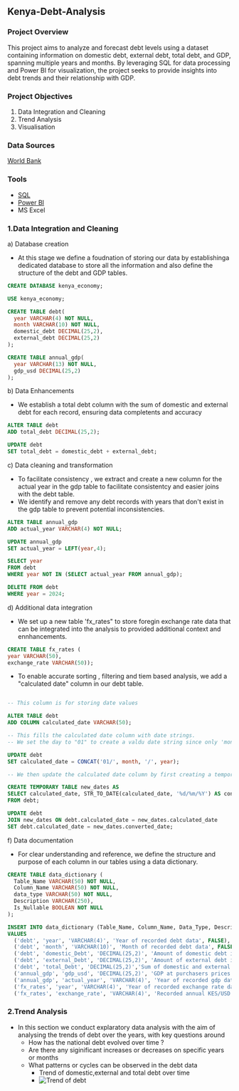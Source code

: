 ## Kenya-Debt-Analysis

### Project Overview
This project aims to analyze and forecast debt levels using a dataset containing information on domestic debt, external debt, total debt, and GDP, spanning multiple years and months. By leveraging SQL for data processing and Power BI for visualization, the project seeks to provide insights into debt trends and their relationship with GDP.

### Project Objectives
1. Data Integration and Cleaning
2. Trend Analysis
3. Visualisation

### Data Sources
[World Bank](https://databank.worldbank.org/reports.aspx?source=2&country=KEN#)

### Tools
- [SQL](https://www.mysql.com/)
- [Power BI](https://www.microsoft.com/en-us/power-platform/products/power-bi/downloads)
- MS Excel

  
### 1.Data Integration and Cleaning
a) Database creation
- At this stage we define a foudnation of storing our data by establishinga dedicated database to store all the information and also define the structure of the debt and GDP tables.
```sql
CREATE DATABASE kenya_economy;

USE kenya_economy;

CREATE TABLE debt(
  year VARCHAR(4) NOT NULL,
  month VARCHAR(10) NOT NULL,
  domestic_debt DECIMAL(25,2),
  external_debt DECIMAL(25,2)
);

CREATE TABLE annual_gdp(
  year VARCHAR(13) NOT NULL,
  gdp_usd DECIMAL(25,2)
);
```
b) Data Enhancements
- We establish a total debt column with the sum of domestic and external debt  for each record, ensuring data completents and accuracy
```sql
ALTER TABLE debt 
ADD total_debt DECIMAL(25,2);

UPDATE debt
SET total_debt = domestic_debt + external_debt;
```
c) Data cleaning and transformation
- To facilitate consistency , we extract and create a new column for the actual year in the gdp table to facilitate consistentcy and easier joins with the debt table.
- We identify and remove any debt records with years that don't exist in the gdp table to prevent potential inconsistencies.
```sql
ALTER TABLE annual_gdp
ADD actual_year VARCHAR(4) NOT NULL;

UPDATE annual_gdp
SET actual_year = LEFT(year,4);

SELECT year 
FROM debt 
WHERE year NOT IN (SELECT actual_year FROM annual_gdp);

DELETE FROM debt
WHERE year = 2024;
```
d) Additional data integration
- We set up a new table 'fx_rates" to store foregin exchange rate data that can be integrated into the analysis to provided additional context and ennhancements.

``` sql
CREATE TABLE fx_rates (
year VARCHAR(50),
exchange_rate VARCHAR(50));
```

- To enable accurate sorting , filtering and tiem based analysis, we add a "calculated date" column in our debt table.
```sql

-- This column is for storing date values

ALTER TABLE debt
ADD COLUMN calculated_date VARCHAR(50);

-- This fills the calculated date column with date strings.
-- We set the day to "01" to create a valdu date string since only 'month' and 'year' are available in the original dataset.

UPDATE debt
SET calculated_date = CONCAT('01/', month, '/', year);

-- We then update the calculated date column by first creating a temporary table for convertion of the string dates into acttual date formats.

CREATE TEMPORARY TABLE new_dates AS
SELECT calculated_date, STR_TO_DATE(calculated_date, '%d/%m/%Y') AS converted_date
FROM debt;

UPDATE debt 
JOIN new_dates ON debt.calculated_date = new_dates.calculated_date
SET debt.calculated_date = new_dates.converted_date;
```
f) Data documentation
- For clear understanding and reference, we define the structure and purpose of each column in our tables using a data dictionary.

```sql
CREATE TABLE data_dictionary (
  Table_Name VARCHAR(50) NOT NULL,
  Column_Name VARCHAR(50) NOT NULL,
  data_type VARCHAR(50) NOT NULL,
  Description VARCHAR(250),
  Is_Nullable BOOLEAN NOT NULL
);

INSERT INTO data_dictionary (Table_Name, Column_Name, Data_Type, Description, IS_Nullable)
VALUES 
  ('debt', 'year', 'VARCHAR(4)', 'Year of recorded debt data', FALSE),
  ('debt', 'month', 'VARCHAR(10)', 'Month of recorded debt data', FALSE),
  ('debt', 'domestic_Debt', 'DECIMAL(25,2)', 'Amount of domestic debt in local currency- KES', FALSE),
  ('debt', 'external_Debt', 'DECIMAL(25,2)', 'Amount of external debt in local currency - KES', FALSE),
  ('debt', 'total_Debt', 'DECIMAL(25,2)','Sum of domestic and external debt', FALSE),
  ('annual_gdp', 'gdp_usd', 'DECIMAL(25,2)', 'GDP at purchasers prices measures the total value of goods and services produced within a country, excluding depreciation and some subsidies. ItS reported in current US dollars using exchange rates.', FALSE),
  ('annual_gdp', 'actual_year', 'VARCHAR(4)', 'Year of recorded gdp data', FALSE)
  ('fx_rates', 'year', 'VARCHAR(4)', 'Year of recorded exchange rate data', FALSE)
  ('fx_rates', 'exchange_rate', 'VARCHAR(4)', 'Recorded annual KES/USD exchange rate', FALSE);
```

### 2.Trend Analysis
- In this section we conduct explaratory data analysis with the aim of analysing the trends of debt over the years, with key questions around
  - How has the national debt evolved over time ?
  - Are there any siginificant increases or decreases on specific years or months
  - What patterns or cycles can be observed in the debt data
    - Trend of domestic,external and total debt over time
    - ![Trend of debt](https://github.com/user-attachments/assets/42ca78d3-db5d-4979-a7db-aace389d53c8)

      

  
